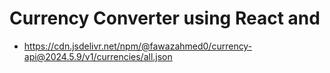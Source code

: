 # Currency Converter using React and 
 - https://cdn.jsdelivr.net/npm/@fawazahmed0/currency-api@2024.5.9/v1/currencies/all.json